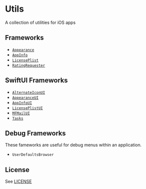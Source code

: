 # Utils

A collection of utilities for iOS apps

## Frameworks

- [`Appearance`](Sources/Appearance/Documentation.docc/Documentation.md)
- [`AppInfo`](Sources/AppInfo/Documentation.docc/Documentation.md)
- [`LicensePlist`](Sources/LicensePlist/Documentation.docc/Documentation.md)
- [`RatingRequester`](Sources/RatingRequester/Documentation.docc/Documentation.md)

## SwiftUI Frameworks

- [`AlternateIconUI`](Sources/AlternateIconUI/Documentation.docc/Documentation.md)
- [`AppearanceUI`](Sources/AppearanceUI/Documentation.docc/Documentation.md)
- [`AppInfoUI`](Sources/AppInfoUI/Documentation.docc/Documentation.md)
- [`LicensePlistUI`](Sources/LicensePlistUI/Documentation.docc/Documentation.md)
- [`MFMailUI`](Sources/MFMailUI/Documentation.docc/Documentation.md)
- [`Tasks`](Sources/Tasks/Documentation.docc/Documentation.md)

## Debug Frameworks

These fameworks are useful for debug menus within an application.

- `UserDefaultsBrowser`

## License

See [LICENSE](LICENSE)
